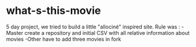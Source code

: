# what-s-this-movie
5 day project, we tried to build a little "allociné" inspired site.
Rule was : 
  -Master create a repository and initial CSV with all relative information about movies
  -Other have to add three movies in fork
